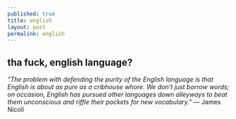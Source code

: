 ```yaml
---
published: true
title: english
layout: post
permalink: english
---
```

## tha fuck, english language?

*"The problem with defending the purity of the English language is that English is about as pure as a cribhouse whore. We don’t just borrow words; on occasion, English has pursued other languages down alleyways to beat them unconscious and riffle their pockets for new vocabulary."* &mdash; James Nicoll
